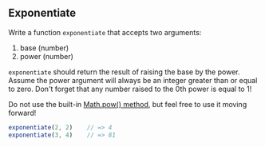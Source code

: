 ## Exponentiate

Write a function `exponentiate` that accepts two arguments:
1. base (number)
2. power (number)

`exponentiate` should return the result of raising the base by the power.
Assume the power argument will always be an integer greater than or equal to zero.
Don't forget that any number raised to the 0th power is equal to 1!

Do not use the built-in [Math.pow() method](https://developer.mozilla.org/en-US/docs/Web/JavaScript/Reference/Global_Objects/Math/pow), but feel free to use it moving forward!

```javascript
exponentiate(2, 2)    // => 4
exponentiate(3, 4)    // => 81
```
